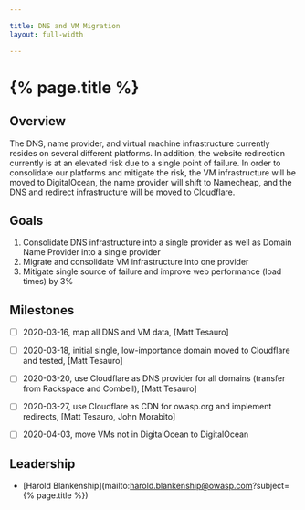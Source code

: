 ```yaml
---

title: DNS and VM Migration
layout: full-width

---
```


# {% page.title %}

## Overview

The DNS, name provider, and virtual machine infrastructure currently resides on several different platforms.  In addition, the website redirection currently is at an elevated risk due to a single point of failure.  In order to consolidate our platforms and mitigate the risk, the VM infrastructure will be moved to DigitalOcean, the name provider will shift to Namecheap, and the DNS and redirect infrastructure will be moved to Cloudflare.


## Goals

1. Consolidate DNS infrastructure into a single provider as well as Domain Name Provider into a single provider
2. Migrate and consolidate VM infrastructure into one provider
3. Mitigate single source of failure and improve web performance (load times) by 3%

## Milestones

* [ ] 2020-03-16, map all DNS and VM data, [Matt Tesauro]
* [ ] 2020-03-18, initial single, low-importance domain moved to Cloudflare and tested, [Matt Tesauro] 
* [ ] 2020-03-20, use Cloudflare as DNS provider for all domains (transfer from Rackspace and Combell), [Matt Tesauro]
* [ ] 2020-03-27, use Cloudflare as CDN for owasp.org and implement redirects, [Matt Tesauro, John Morabito]
* [ ] 2020-04-03, move VMs not in DigitalOcean to DigitalOcean


## Leadership

* [Harold Blankenship](mailto:harold.blankenship@owasp.com?subject={% page.title %})
